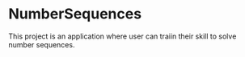 # NumberSequences

This project is an application where user can traiin their skill to solve number sequences.
